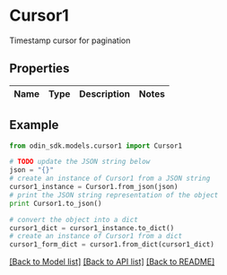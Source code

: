 # Cursor1

Timestamp cursor for pagination

## Properties

Name | Type | Description | Notes
------------ | ------------- | ------------- | -------------

## Example

```python
from odin_sdk.models.cursor1 import Cursor1

# TODO update the JSON string below
json = "{}"
# create an instance of Cursor1 from a JSON string
cursor1_instance = Cursor1.from_json(json)
# print the JSON string representation of the object
print Cursor1.to_json()

# convert the object into a dict
cursor1_dict = cursor1_instance.to_dict()
# create an instance of Cursor1 from a dict
cursor1_form_dict = cursor1.from_dict(cursor1_dict)
```
[[Back to Model list]](../README.md#documentation-for-models) [[Back to API list]](../README.md#documentation-for-api-endpoints) [[Back to README]](../README.md)


